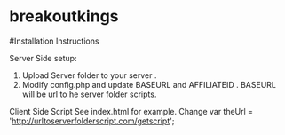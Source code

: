 # breakoutkings

#Installation Instructions

Server Side setup:
1) Upload Server folder to your server . 
2) Modify  config.php and update BASEURL and AFFILIATEID . BASEURL will be url to he server folder scripts. 


Client Side Script
See index.html for example. 
Change 
	var theUrl = 'http://urltoserverfolderscript.com/getscript';

	
 